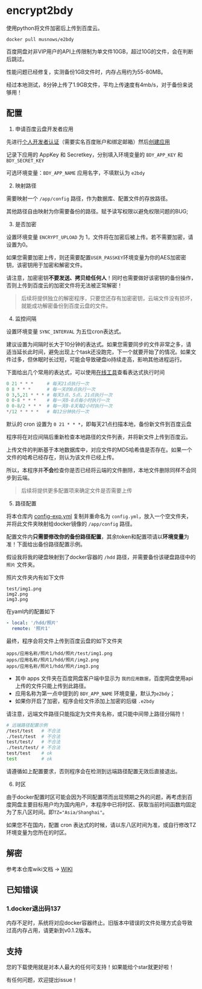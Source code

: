 # encrypt2bdy

使用python将文件加密后上传到百度云。

```
docker pull musnows/e2bdy
```

百度网盘对非VIP用户的API上传限制为单文件10GB，超过10G的文件，会在判断后跳过。

性能问题已经修复，实测备份1GB文件时，内存占用约为55-80MB。

经过本地测试，8分钟上传了1.9GB文件，平均上传速度有4mb/s，对于备份来说够用！

## 配置

1. 申请百度云盘开发者应用

先进行[个人开发者认证](https://pan.baidu.com/union/doc/ml0g2vtvb)（需要实名百度账户和绑定邮箱）然后[创建应用](https://pan.baidu.com/union/doc/fl0hhnulu)

记录下应用的 AppKey 和 Secretkey，分别填入环境变量的 `BDY_APP_KEY` 和 `BDY_SECRET_KEY`

可选环境变量：`BDY_APP_NAME` 应用名字，不填默认为 `e2bdy`

2. 映射路径

需要映射一个 `/app/config` 路径，作为数据库、配置文件的存放路径。

其他路径自由映射为你需要备份的路径。赋予读写权限以避免权限问题的BUG;

3. 是否加密

设置环境变量 `ENCRYPT_UPLOAD` 为 1，文件将在加密后被上传。若不需要加密，请设置为0。

如果您需要加密上传，则还需要配置`USER_PASSKEY`环境变量为你的AES加密密钥，该密钥用于加密和解密文件。

请注意，加密密钥**不要发送、拷贝给任何人**！同时也需要做好该密钥的备份操作，否则上传到百度云的加密文件将无法被正常解密！

> 后续将提供独立的解密程序，只要您还存有加密密钥，云端文件没有损坏，就能成功解密备份到百度云盘的文件。

4. 监控间隔

设置环境变量 `SYNC_INTERVAL` 为五位cron表达式。

建议设置为间隔时长大于10分钟的表达式。如果您需要同步的文件非常之多，请适当延长此时间，避免出现上个task还没跑完，下一个就要开始了的情况。如果文件过多，但休眠时长过短，可能会导致硬盘io持续走高，影响其他进程运行。

下面给出几个常用的表达式，可以使用[在线工具](https://tool.lu/crontab/)查看表达式执行时间

```python
0 21 * * *     # 每天21点执行一次
0 8 * * *      # 每一天的8点执行一次
0 3,5,21 * * * # 每天3点、5点、21点执行一次
0 0-8 * * *    # 每一天0-8点每小时执行一次
0 0-8/2 * * *  # 每一天0-8天每2小时执行一次
*/12 * * * *   # 每12分钟执行一次
```

默认的 cron 设置为 `0 21 * * *`，即每天21点扫描本地，备份新文件到百度云盘

程序将在对应间隔后重新检查本地路径的文件列表，并将新文件上传到百度云。

上传文件的判断基于本地数据库中，对应文件的MD5哈希值是否存在。如果一个文件的哈希已经存在，则认为该文件已经上传。

所以，本程序并**不会**检查你是否已经将云端的文件删除，本地文件删除同样不会同步到云端。

> 后续将提供更多配置项来确定文件是否需要上传

5. 路径配置

将本仓库内 [config-exp.yml](./config/config-exp.yml) 复制并重命名为 `config.yml`，放入一个空文件夹，并将此文件夹映射给docker镜像的 `/app/config` 路径。

配置文件内**只需要修改你的备份路径配置**，其余token和配置项请以**环境变量**为准！下面给出备份路径配置示例。

假设我将我的硬盘映射到了docker容器的 `/hdd` 路径，并需要备份该硬盘路径中的 `照片` 文件夹。

照片文件夹内有如下文件

```
test/img1.png
img2.png
img3.png
```

在yaml内的配置如下

```yaml
- local: '/hdd/照片'
  remote: '照片1'
```

最终，程序会将文件上传到百度云盘的如下文件夹

```
apps/应用名称/照片1/hdd/照片/test/img1.png
apps/应用名称/照片1/hdd/照片/img2.png
apps/应用名称/照片1/hdd/照片/img3.png
```

* 其中 apps 文件夹在百度网盘客户端中显示为 `我的应用数据`，百度网盘使用api上传的文件只能上传到此路径。
* 应用名称为第一点中提到的 `BDY_APP_NAME` 环境变量，默认为`e2bdy`；
* 如果你开启了加密，程序会给文件添加上加密的后缀 `.e2bdy`

请注意，远端文件路径只能指定为文件夹名称，或只能中间带上路径分隔符！

```bash
# 远端路径配置示例
/test/test   # 不合法
./test/test  # 不合法
test/test/   # 不合法
./test/test/ # 不合法
test/test    # ok
test         # ok
```

请遵循如上配置要求，否则程序会在检测到远端路径配置无效后直接退出。

6. 时区

由于docker配置时区可能会因为不同配置项而出现预期之外的问题，再考虑到百度网盘主要目标用户均为国内用户，本程序中已将时区、获取当前时间函数均固定为了东八区时间。即`TZ="Asia/Shanghai"`。

如果您不在国内，配置 cron 表达式的时候，请以东八区时间为准，或自行修改TZ环境变量为您所在的时区。

## 解密

参考本仓库wiki文档 -> [WIKI](https://github.com/musnows/encrypt2bdy/wiki)

## 已知错误

### 1.docker退出码137

内存不足时，系统将对应docker容器终止。旧版本中错误的文件处理方式会导致过高内存占用，请更新到v0.1.2版本。

## 支持

您的下载使用就是对本人最大的任何可支持！如果能给个star就更好啦！

有任何问题，欢迎提出issue！
